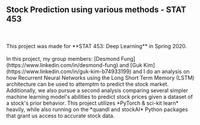 ## Stock Prediction using various methods - STAT 453
<br>
<br>
This project was made for **STAT 453: Deep Learning** in Spring 2020. <br>
<br>
In this project, my group members: [Desmond Fung](https://www.linkedin.com/in/desmond-fung) and [Guk Kim](https://www.linkedin.com/in/guk-kim-b74933199) and I
do an analysis on how Recurrent Neural Networks using the Long Short Term Memory (LSTM) architecture can be used to attemptm to predict the stock market.
Additionally, we also pursue a second analysis comparing several simpler machine learning model's abilities to predict stock prices given a dataset
of a stock's prior behavior. This project utilizes *PyTorch & sci-kit learn* heavily, while also running on the *quandl and stockAI* Python packages that grant us access to accurate stock data.
